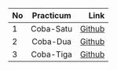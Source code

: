 | No   |  Practicum  | Link  |
|:-----|:-----------:|------:|
| 1    |  Coba-Satu     | [Github](https://github.com/IrnandaNanda/Coba-branch/tree/coba-satu) |
| 2    |  Coba-Dua     | [Github](https://github.com/IrnandaNanda/Coba-branch/blob/coba-dua) |
| 3    |  Coba-Tiga     | [Github](https://github.com/salwazahramunir/Pemrograman-Web-2/tree/week3) |
